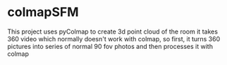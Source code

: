 # colmapSFM
 
This project uses pyColmap to create 3d point cloud of the room
it takes 360 video which normally doesn't work with colmap, so first, it turns 360 pictures into series of normal 90 fov photos and then processes it with colmap
